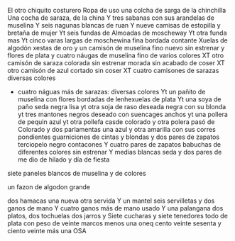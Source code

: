 El otro chiquito costurero
Ropa de uso
una colcha de sarga de la chinchilla
Una cocha de saraza, de la china
Y tres sabanas con sus arandelas de muselina
Y seis nagunas blancas de ruan
Y nueve camisas de estopilla y bretaña de mujer
Yt seis fundas de Almoadas de moscheway
Yt otra funda mas
Yt cinco varas largas de moschewina fina bordada contante
Xuelas de algodón
xestas de oro
y un camisón de muselina fino nuevo sin estrenar
y flores de plata
y cuatro náugas de muselina fino de varios colores
XT otro camisón de saraza colorada sin estrenar
morada sin acabado de coser
XT otro camisón de azul cortado sin coser
XT cuatro camisones de sarazas diversas colores
+ cuatro náguas más de sarazas: diversas colores
Yt un pañito de muselina con flores bordadas de lenhexuelas
de plata
Yt una soya de paño seda negra lisa
yt otra soja de raso deseada negra con su blonda
yt tres mantones negros deseado con suencages anchos
yt una pollera de pequin azul
yt otra pollefa casde colorado
y otra polera pasó de Colorado
y dos parlamentas una azul y otra amarilla con sus corres
pondientes guarniciones de cintas y blondas
y dos pares de zapatos terciopelo negro contacones
Y cuatro pares de zapatos babuchas de diferentes colores sin estrenar
Y medias blancas seda y dos pares de me
dio de hilado
y
día de fiesta

siete paneles blancos de muselina y de colores

un fazon de algodon grande

dos hamacas una nueva otra servida
Y un mantel seis servilletas y dos ganos de mano
Y cuatro ganos más de mano usado
Y una palangana dos platos, dos tochuelas dos jarros y
Siete cucharas y siete tenedores todo de plata con peso de
veinte marcos menos una oneq cento veinte sesenta y ciento veinte más una OSA